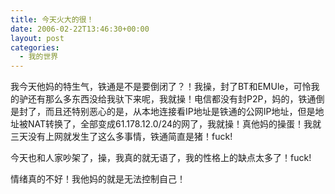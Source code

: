 ```yaml
---
title: 今天火大的很！
date: 2006-02-22T13:46:30+00:00
layout: post
categories:
  - 我的世界
---
```


我今天他妈的特生气，铁通是不是要倒闭了？！我操，封了BT和EMUle，可怜我的驴还有那么多东西没给我驮下来呢，我就操！电信都没有封P2P，妈的，铁通倒是封了，而且还特别恶心的是，从本地连接看IP地址是铁通的公网IP地址，但是地址被NAT转换了，全部变成61.178.12.0/24的网了，我就操！真他妈的操蛋！我就三天没有上网就发生了这么多事情，铁通简直是猪！fuck!

今天也和人家吵架了，操，我真的就无语了，我的性格上的缺点太多了！fuck!

情绪真的不好！我他妈的就是无法控制自己！